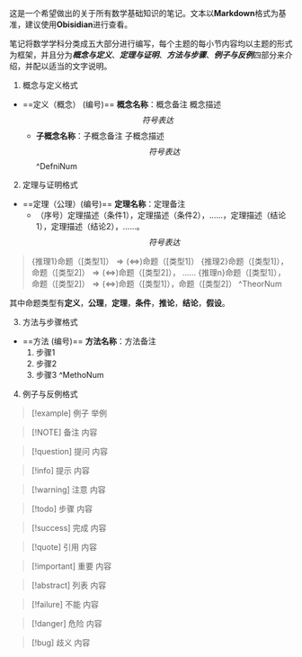 这是一个希望做出的关于所有数学基础知识的笔记。文本以**Markdown**格式为基准，建议使用**Obisidian**进行查看。

笔记将数学学科分类成五大部分进行编写，每个主题的每小节内容均以主题的形式为框架，并且分为***概念与定义***、***定理与证明***、***方法与步骤***、***例子与反例***四部分来介绍，并配以适当的文字说明。

1. 概念与定义格式

- ==定义（概念） (编号)== **概念名称**：概念备注
	概念描述$$符号表达$$
	- **子概念名称**：子概念备注
	    子概念描述$$符号表达$$
^DefniNum

2. 定理与证明格式

- ==定理（公理）(编号)== **定理名称**：定理备注
	- （序号）定理描述（条件1），定理描述（条件2），……，定理描述（结论1），定理描述（结论2），……。$$符号表达$$
>{推理1}命题（[类型1]）$\Rightarrow(\Leftrightarrow)$命题（[类型1]）
>{推理2}命题（[类型1]），命题（[类型2]）$\Rightarrow(\Leftrightarrow)$命题（[类型2]），
>……
>{推理n}命题（[类型1]），命题（[类型2]）$\Rightarrow(\Leftrightarrow)$命题（[类型1]），命题（[类型2]）
^TheorNum

其中命题类型有**定义**，**公理**，**定理**，**条件**，**推论**，**结论**，**假设**。

3. 方法与步骤格式

- ==方法 (编号)== **方法名称**：方法备注
	1. 步骤1
	2. 步骤2
	3. 步骤3
^MethoNum

4. 例子与反例格式

> [!example] 例子
> 举例

> [!NOTE] 备注
> 内容

> [!question] 提问
> 内容

> [!info] 提示
> 内容

> [!warning] 注意
> 内容

> [!todo] 步骤
> 内容

> [!success] 完成
> 内容

> [!quote] 引用
> 内容

> [!important] 重要
> 内容

> [!abstract] 列表
> 内容

> [!failure] 不能
> 内容

> [!danger] 危险
> 内容

> [!bug] 歧义
> 内容
